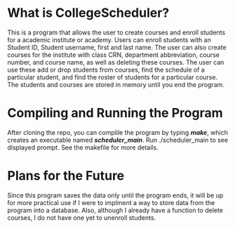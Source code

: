 # What is CollegeScheduler?
This is a program that allows the user to create courses and enroll students for a academic institute or academy. Users can enroll students with an Student ID, Student username, first and last name. The user can also create courses for the institute with class CRN, department abbreviation, course number, and course name, as well as deleting these courses. The user can use these add or drop students from courses, find the schedule of a particular student, and find the roster of students for a particular course. The students and courses are stored in memory until you end the program. 

# Compiling and Running the Program
After cloning the repo, you can complile the program by typing ***make***, which creates an executable named ***scheduler_main***. Run ./scheduler_main to see displayed prompt. See the makefile for more details.

# Plans for the Future
Since this program saves the data only until the program ends, it will be up for more practical use if I were to implment a way to store data from the program into a database. Also, although I already have a function to delete courses, I do not have one yet to unenroll students. 

